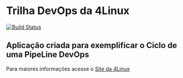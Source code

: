 # Trilha DevOps da 4Linux

<!-- Altere a Flag abaixo com sua URL do Travis -->
[![Build Status](https://travis-ci.com/electric-Rick/DevOpsLab-HelloWorld.svg?branch=master)](https://travis-ci.com/electric-Rick/DevOpsLab-HelloWorld)

## Aplicação criada para exemplificar o Ciclo de uma PipeLine DevOps


Para maiores informações acesse o [Site da 4Linux](https://www.4linux.com.br/cursos/devops)
